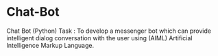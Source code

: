 # Chat-Bot
Chat Bot (Python)
Task : To develop a messenger bot which can provide intelligent dialog conversation with the user using (AIML) Artificial Intelligence Markup Language.
